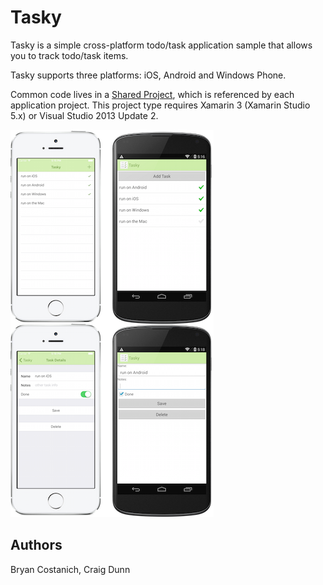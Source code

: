 Tasky
=====

Tasky is a simple cross-platform todo/task application sample that allows
you to track todo/task items.

Tasky supports three platforms: iOS, Android and Windows Phone.

Common code lives in a [Shared Project](http://developer.xamarin.com/guides/cross-platform/application_fundamentals/shared_projects/), which is referenced by each application project. This project type requires Xamarin 3 (Xamarin Studio 5.x) or Visual Studio 2013 Update 2.

![screenshot](https://github.com/xamarin/mobile-samples/raw/master/Tasky/Screenshots/all-small.png "iOS, Android and Windows Phone")


Authors
-------

Bryan Costanich, Craig Dunn

